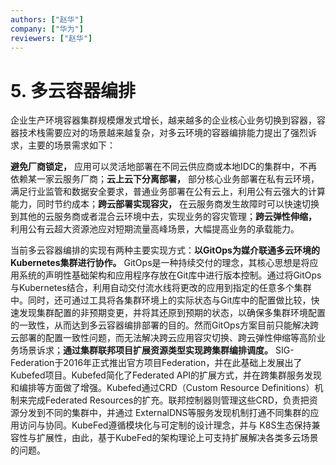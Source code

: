 ```yaml
---
authors: ["赵华"]
company: ["华为"]
reviewers: ["赵华"]
---
```


# 5.	多云容器编排

企业生产环境容器集群规模爆发式增长，越来越多的企业核心业务切换到容器，容器技术栈需要应对的场景越来越复杂，对多云环境的容器编排能力提出了强烈诉求，主要的场景需求如下：

**避免厂商锁定，** 应用可以灵活地部署在不同云供应商或本地IDC的集群中，不再依赖某一家云服务厂商；**云上云下分离部署，** 部分核心业务部署在私有云环境，满足行业监管和数据安全要求，普通业务部署在公有云上，利用公有云强大的计算能力，同时节约成本；**跨云部署实现容灾，** 在云服务商发生故障时可以快速切换到其他的云服务商或者混合云环境中去，实现业务的容灾管理；**跨云弹性伸缩，** 利用公有云超大资源池应对短期流量高峰场景，大幅提高业务的承载能力。

当前多云容器编排的实现有两种主要实现方式：**以GitOps为媒介联通多云环境的Kubernetes集群进行协作。** GitOps是一种持续交付的理念，其核心思想是将应用系统的声明性基础架构和应用程序存放在Git库中进行版本控制。通过将GitOps与Kubernetes结合，利用自动交付流水线将更改的应用到指定的任意多个集群中。同时，还可通过工具将各集群环境上的实际状态与Git库中的配置做比较，快速发现集群配置的非预期变更，并将其还原到预期的状态，以确保多集群环境配置的一致性，从而达到多云容器编排部署的目的。然而GitOps方案目前只能解决跨云部署的配置一致性问题，而无法解决跨云应用容灾切换、跨云弹性伸缩等高阶业务场景诉求；**通过集群联邦项目扩展资源类型实现跨集群编排调度。** SIG-Federation于2016年正式推出官方项目Federation，并在此基础上发展出了Kubefed项目。Kubefed简化了Federated API的扩展方式，并在跨集群服务发现和编排等方面做了增强。Kubefed通过CRD（Custom Resource Definitions）机制来完成Federated Resources的扩充。联邦控制器则管理这些CRD，负责把资源分发到不同的集群中，并通过 ExternalDNS等服务发现机制打通不同集群的应用访问与协同。KubeFed遵循模块化与可定制的设计理念，并与 K8S生态保持兼容性与扩展性，由此，基于KubeFed的架构理论上可支持扩展解决各类多云场景的问题。